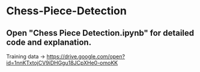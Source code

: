 # Chess-Piece-Detection

## Open "Chess Piece Detection.ipynb" for detailed code and explanation.

Training data -> https://drive.google.com/open?id=1nnKTxtojCV9iDHGgu18JCpXHe0-omoKK
